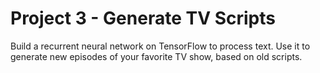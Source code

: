 # Project 3 - Generate TV Scripts #
Build a recurrent neural network on TensorFlow to process text. Use it to generate new episodes of your favorite TV show, based on old scripts.

